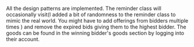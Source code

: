 All the design patterns are implemented.
The reminder class will occasionally visit(I added a bit of randomness to the reminder class to mimic the real world. You might have to add offerings from bidders multiple times ) and remove the expired bids giving them to the highest bidder. The goods can be found in the winning bidder's goods section by logging into their account.